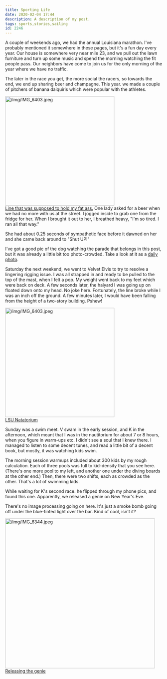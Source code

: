 ```yaml
---
title: Sporting Life
date: 2020-02-04 17:44
description: A description of my post.
tags: sports,stories,sailing
id: 2246
---
```

A couple of weekends ago, we had the annual Louisiana marathon.  I've probably mentioned it somewhere in these pages, but it's a fun day every year.  Our house is somewhere very near mile 23, and we pull out the lawn furniture and turn up some music and spend the morning watching the fit people pass.  Our neighbors have come to join us for the only morning of the year where we have no traffic.

The later in the race you get, the more social the racers, so towards the end, we end up sharing beer and champagne.  This year. we made a couple of pitchers of banana daiquiris which were popular with the athletes.
<span class="spanEndPreview">&nbsp;</span>

<a class="lightview alignright" href="/img/IMG_6403.jpeg" data-lightview-caption="" data-lightview-group="group1"><img src="/img/IMG_6403.jpeg" alt="/img/IMG_6403.jpeg" width="350px"><br><span class="caption">Line that was supposed to hold my fat ass.</span></a>
One lady asked for a beer when we had no more with us at the street.  I jogged inside to grab one from the fridge for her.  When I brought it out to her, I breathed heavy, "I'm so tired.  I ran all that way."  

She had about 0.25 seconds of sympathetic face before it dawned on her and she came back around to "Shut UP!"

I've got a good pic of the dog watching the parade that belongs in this post, but it was already a little bit too photo-crowded.  Take a look at it as a <a href="http://theskinnyonbenny.com/dailyphoto/2020/page.php?year=2020&month=1&day=29">daily photo</a>.

Saturday the next weekend, we went to Velvet Elvis to try to resolve a lingering rigging issue.  I was all strapped in and ready to be pulled to the top of the mast, when I felt a pop.  My weight went back to my feet which were back on deck.  A few seconds later, the halyard I was going up on floated down onto my head.  No joke here.  Fortunately, the line broke while I was an inch off the ground.  A few minutes later, I would have been falling from the height of a two-story building. Pshew!

<a class="lightview alignright" href="/img/IMG_6404.jpeg" data-lightview-caption="" data-lightview-group="group1"><img src="/img/IMG_6404.jpeg" alt="/img/IMG_6403.jpeg" width="350px"><br><span class="caption">LSU Natatorium</span></a>

Sunday was a swim meet.  V swam in the early session, and K in the afternoon, which meant that I was in the nautitorium for about 7 or 8 hours, when you figure in warm-ups etc.  I didn't see a soul that I knew there.  I managed to listen to some decent tunes, and read a little bit of a decent book, but mostly, it was watching kids swim.

The morning session warmups included about 300 kids by my rough calculation.  Each of three pools was full to kid-density that you see here. (There's one more pool to my left, and another one under the diving boards at the other end.)  Then, there were two shifts, each as crowded as the other.  That's a lot of swimming kids.

While waiting for K's second race. he flipped through my phone pics, and found this one.  Apparently, we released a genie on New Year's Eve.  

There's no image processing going on here.  It's just a smoke bomb going off under the blue-tinted light over the bar.  Kind of cool, isn't it?

<a class="lightview centered" href="/img/IMG_6344.jpeg" data-lightview-caption="Releasing the genie" data-lightview-group="group1"><img src="/img/IMG_6344.jpeg" alt="/img/IMG_6344.jpeg" width="480px"><br><span class="caption">Releasing the genie</span></a>